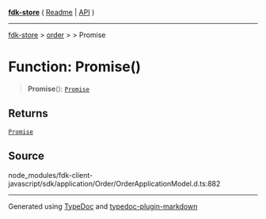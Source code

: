 [**fdk-store**](../../../README.md) ( [Readme](../../../README.md) \| [API](../../../API.md) )

---

[fdk-store](../../../API.md) > [order](../../README.md) > [<internal>](../README.md) > Promise

# Function: Promise()

> **Promise**(): [`Promise`](../type-aliases/type-alias.Promise.md)

## Returns

[`Promise`](../type-aliases/type-alias.Promise.md)

## Source

node_modules/fdk-client-javascript/sdk/application/Order/OrderApplicationModel.d.ts:882

---

Generated using [TypeDoc](https://typedoc.org/) and [typedoc-plugin-markdown](https://www.npmjs.com/package/typedoc-plugin-markdown)

